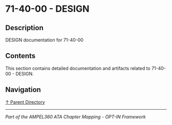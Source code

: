 # 71-40-00 - DESIGN

## Description

DESIGN documentation for 71-40-00

## Contents

This section contains detailed documentation and artifacts related to 71-40-00 - DESIGN.

## Navigation

[↑ Parent Directory](../README.md)

---

*Part of the AMPEL360 ATA Chapter Mapping - OPT-IN Framework*
